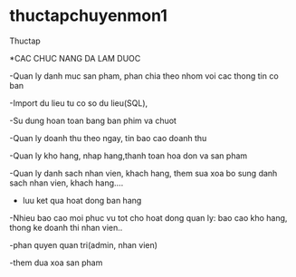 # thuctapchuyenmon1
Thuctap

*CAC CHUC NANG DA LAM DUOC

-Quan ly danh muc san pham, phan chia theo nhom voi cac thong tin co ban 

-Import du lieu tu co so du lieu(SQL),

-Su dung hoan toan bang ban phim va chuot

-Quan ly doanh thu theo ngay, tin bao cao doanh thu

-Quan ly kho hang, nhap hang,thanh toan hoa don va san pham

-Quan ly danh sach nhan vien, khach hang, them sua xoa bo sung danh sach nhan vien, khach hang....

- luu ket qua hoat dong ban hang

-Nhieu bao cao moi phuc vu tot cho hoat dong quan ly: bao cao kho hang, thong ke doanh thi nhan vien..

-phan quyen quan tri(admin, nhan vien)

-them dua xoa san pham
